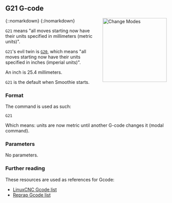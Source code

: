 ## G21 G-code

{::nomarkdown}
<a href="images/mode-switch.png">
  <img src="images/mode-switch.png" alt="Change Modes" width="200" height="200" style="float: right; margin-left: 1rem;"/>
</a>
{:/nomarkdown}

`G21` means "all moves starting now have their units specified in millimeters (metric units)".

`G21`'s evil twin is [`G20`](g20), which means "all moves starting now have their units specified in inches (imperial units)".

An inch is 25.4 millimeters.

`G21` is the default when Smoothie starts.

### Format

The command is used as such:

```plaintext
G21
```

Which means: units are now metric until another G-code changes it (modal command).

### Parameters

No parameters.

### Further reading

These resources are used as references for Gcode:
* [LinuxCNC Gcode list](http://linuxcnc.org/docs/html/gcode.html)
* [Reprap Gcode list](http://reprap.org/wiki/G-code)
